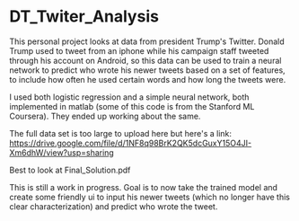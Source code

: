 # DT_Twiter_Analysis

This personal project looks at data from president Trump's Twitter. Donald Trump used to tweet from an iphone while his campaign staff tweeted through his account on Android, so this data can be used to train a neural network to predict who wrote his newer tweets based on a set of features, to include how often he used certain words and how long the tweets were.

I used both logistic regression and a simple neural network, both implemented in matlab (some of this code is from the Stanford ML Coursera). They ended up working about the same.

The full data set is too large to upload here but here's a link: https://drive.google.com/file/d/1NF8q98BrK2QK5dcGuxY15O4JI-Xm6dhW/view?usp=sharing

Best to look at Final_Solution.pdf


This is still a work in progress. Goal is to now take the trained model and create some friendly ui to input his newer tweets (which no longer have this clear characterization) and predict who wrote the tweet.

